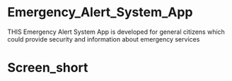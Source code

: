 # Emergency_Alert_System_App
THIS Emergency Alert System App is developed for general citizens which could provide security and information about emergency services 
# Screen_short





